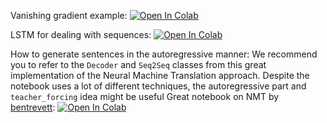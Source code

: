 Vanishing gradient example:
[![Open In Colab](https://colab.research.google.com/assets/colab-badge.svg)](https://colab.research.google.com/github/girafe-ai/ml-mipt/blob/master/week1_02_CNN_n_Vanishing_gradient/vanishing_grad_example.ipynb)

LSTM for dealing with sequences:
[![Open In Colab](https://colab.research.google.com/assets/colab-badge.svg)](https://colab.research.google.com/github/girafe-ai/ml-mipt/blob/harbour_masters_ml_s21/day13_LSTM_and_Vanishing_grad/sequence_models_tutorial.ipynb)

How to generate sentences in the autoregressive manner: 
We recommend you to refer to the `Decoder` and `Seq2Seq` classes from this great implementation of the Neural Machine Translation approach. Despite the notebook uses a lot of different techniques, the autoregressive part and `teacher_forcing` idea might be useful
Great notebook on NMT by [bentrevett](https://github.com/bentrevett): [![Open In Colab](https://colab.research.google.com/assets/colab-badge.svg)](https://colab.research.google.com/github/bentrevett/pytorch-seq2seq/blob/master/1%20-%20Sequence%20to%20Sequence%20Learning%20with%20Neural%20Networks.ipynb)
